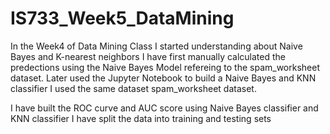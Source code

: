 # IS733_Week5_DataMining
In the Week4 of Data Mining Class I started understanding about Naive Bayes and K-nearest neighbors 
I have first manually calculated the predections using the Naive Bayes Model refereing to the spam_worksheet dataset.
Later used the Jupyter Notebook to build a Naive Bayes and KNN classifier I used the same dataset spam_worksheet dataset. 

I have built the ROC curve and AUC score using Naive Bayes classifier and KNN classifier I have split the data into training and testing sets 


